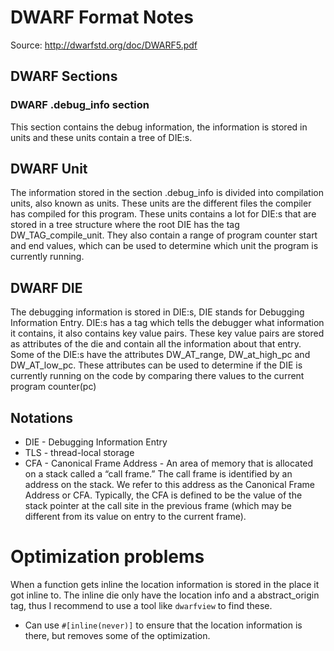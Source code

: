 # DWARF Format Notes
Source: http://dwarfstd.org/doc/DWARF5.pdf

## DWARF Sections

### DWARF .debug\_info section
This section contains the debug information, the information is stored in units and these units contain a tree of DIE:s. 

## DWARF Unit
The information stored in the section .debug\_info is divided into compilation units, also known as units. These units are the different files the compiler has compiled for this program. These units contains a lot for DIE:s that are stored in a tree structure where the root DIE has the tag DW\_TAG\_compile\_unit. They also contain a range of program counter start and end values, which can be used to determine which unit the program is currently running.

## DWARF DIE
The debugging information is stored in DIE:s, DIE stands for Debugging Information Entry. DIE:s has a tag which tells the debugger what information it contains, it also contains key value pairs. These key value pairs are stored as attributes of the die and contain all the information about that entry. Some of the DIE:s have the attributes DW\_AT\_range, DW\_at\_high\_pc and DW\_AT\_low\_pc. These attributes can be used to determine if the DIE is currently running on the code by comparing there values to the current program counter(pc)

## Notations
* DIE - Debugging Information Entry
* TLS - thread-local storage
* CFA -	Canonical Frame Address - An area of memory that is allocated on a stack called a “call frame.” The call frame is identified by an address on the stack. We refer to this address as the Canonical Frame Address or CFA. Typically, the CFA is defined to be the value of the stack pointer at the call site in the previous frame (which may be different from its value on entry to the current frame).

# Optimization problems
When a function gets inline the location information is stored in the place it got inline to. The inline die only have the location info and a abstract\_origin tag, thus I recommend to use a tool like `dwarfview` to find these.

* Can use `#[inline(never)]` to ensure that the location information is there, but removes some of the optimization.

